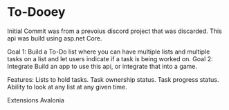 # To-Dooey
Initial Commit was from a prevoius discord project that was discarded. 
This api was build using asp.net Core.

Goal 1: Build a To-Do list where you can have multiple lists and multiple tasks on a list and let users indicate if a task is being worked on.
Goal 2: Integrate Build an app to use this api, or integrate that into a game. 

Features: 
  Lists to hold tasks.
  Task ownership status.
  Task progress status.
  Ability to look at any list at any given time.

Extensions
  Avalonia
  
